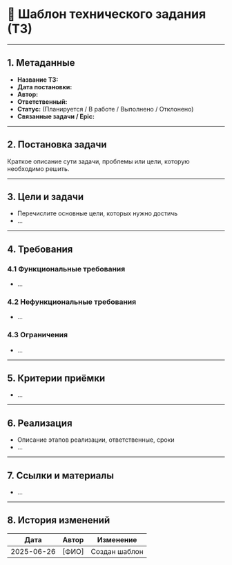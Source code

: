 # 📝 Шаблон технического задания (ТЗ)

---

## 1. Метаданные
- **Название ТЗ:**
- **Дата постановки:**
- **Автор:**
- **Ответственный:**
- **Статус:** (Планируется / В работе / Выполнено / Отклонено)
- **Связанные задачи / Epic:**

---

## 2. Постановка задачи
Краткое описание сути задачи, проблемы или цели, которую необходимо решить.

---

## 3. Цели и задачи
- Перечислите основные цели, которых нужно достичь
- ...

---

## 4. Требования
### 4.1 Функциональные требования
- ...

### 4.2 Нефункциональные требования
- ...

### 4.3 Ограничения
- ...

---

## 5. Критерии приёмки
- ...

---

## 6. Реализация
- Описание этапов реализации, ответственные, сроки
- ...

---

## 7. Ссылки и материалы
- ...

---

## 8. История изменений
| Дата       | Автор         | Изменение                |
|------------|--------------|--------------------------|
| 2025-06-26 | [ФИО]        | Создан шаблон            | 
